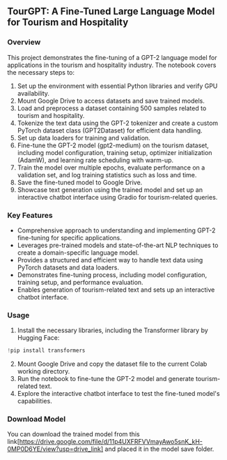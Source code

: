 ## TourGPT: A Fine-Tuned Large Language Model for Tourism and Hospitality

### Overview
This project demonstrates the fine-tuning of a GPT-2 language model for applications in the tourism and hospitality industry. The notebook covers the necessary steps to:

1. Set up the environment with essential Python libraries and verify GPU availability.
2. Mount Google Drive to access datasets and save trained models.
3. Load and preprocess a dataset containing 500 samples related to tourism and hospitality.
4. Tokenize the text data using the GPT-2 tokenizer and create a custom PyTorch dataset class (GPT2Dataset) for efficient data handling.
5. Set up data loaders for training and validation.
6. Fine-tune the GPT-2 model (gpt2-medium) on the tourism dataset, including model configuration, training setup, optimizer initialization (AdamW), and learning rate scheduling with warm-up.
7. Train the model over multiple epochs, evaluate performance on a validation set, and log training statistics such as loss and time.
8. Save the fine-tuned model to Google Drive.
9. Showcase text generation using the trained model and set up an interactive chatbot interface using Gradio for tourism-related queries.

### Key Features
- Comprehensive approach to understanding and implementing GPT-2 fine-tuning for specific applications.
- Leverages pre-trained models and state-of-the-art NLP techniques to create a domain-specific language model.
- Provides a structured and efficient way to handle text data using PyTorch datasets and data loaders.
- Demonstrates fine-tuning process, including model configuration, training setup, and performance evaluation.
- Enables generation of tourism-related text and sets up an interactive chatbot interface.

### Usage
1. Install the necessary libraries, including the Transformer library by Hugging Face:

```python
!pip install transformers
```

2. Mount Google Drive and copy the dataset file to the current Colab working directory.
3. Run the notebook to fine-tune the GPT-2 model and generate tourism-related text.
4. Explore the interactive chatbot interface to test the fine-tuned model's capabilities.

### Download Model
You can download the trained model from this link[https://drive.google.com/file/d/11p4UXFRFVVmayAwo5snK_kH-0MP0D6YE/view?usp=drive_link] and placed it in the model save folder. 
